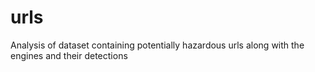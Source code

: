 # urls
Analysis of dataset containing potentially hazardous urls along with the engines and their detections

